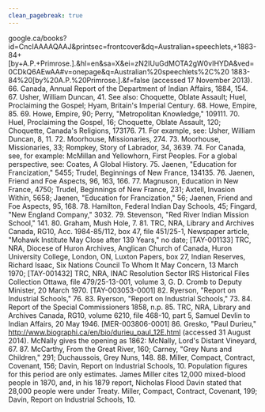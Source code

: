 ```yaml
---
clean_pagebreak: true
---
```


google.ca/books?id=CncIAAAAQAAJ&printsec=frontcover&dq=Australian+speechlets,+1883-84+[by+A.P.+Primrose.].&hl=en&sa=X&ei=zN2IUuGdMOTA2gW0vIHYDA&ved=0CDkQ6AEwAA#v=onepage&q=Australian%20speechlets%2C%20 1883-84%20[by%20A.P.%20Primrose.].&f=false (accessed 17 November 2013). 66. Canada, Annual Report of the Department of Indian Affairs, 1884, 154. 67. Usher, William Duncan, 41. See also: Choquette, Oblate Assault; Huel, Proclaiming the Gospel; Hyam, Britain's Imperial Century. 68. Howe, Empire, 85. 69. Howe, Empire, 90; Perry, "Metropolitan Knowledge," 109111. 70. Huel, Proclaiming the Gospel, 16; Choquette, Oblate Assault, 120; Choquette, Canada's Religions, 173176. 71. For example, see: Usher, William Duncan, 8, 11. 72. Moorhouse, Missionaries, 274. 73. Moorhouse, Missionaries, 33; Rompkey, Story of Labrador, 34, 3639. 74. For Canada, see, for example: McMillan and Yellowhorn, First Peoples. For a global perspective, see: Coates, A Global History. 75. Jaenen, "Education for Francization," 5455; Trudel, Beginnings of New France, 134135. 76. Jaenen, Friend and Foe Aspects, 96, 163, 166. 77. Magnuson, Education in New France, 4750; Trudel, Beginnings of New France, 231; Axtell, Invasion Within, 5658; Jaenen, "Education for Francization," 56; Jaenen, Friend and Foe Aspects, 95, 168. 78. Hamilton, Federal Indian Day Schools, 45; Fingard, "New England Company," 3032. 79. Stevenson, "Red River Indian Mission School," 141. 80. Graham, Mush Hole, 7. 81. TRC, NRA, Library and Archives Canada, RG10, Acc. 1984-85/112, box 47, file 451/25-1, Newspaper article, "Mohawk Institute May Close after 139 Years," no date; [TAY-001133] TRC, NRA, Diocese of Huron Archives, Anglican Church of Canada, Huron University College, London, ON, Luxton Papers, box 27, Indian Reserves, Richard Isaac, Six Nations Council To Whom It May Concern, 13 March 1970; [TAY-001432] TRC, NRA, INAC  Resolution Sector  IRS Historical Files Collection  Ottawa, file 479/25-13-001, volume 3, G. D. Cromb to Deputy Minister, 20 March 1970. [TAY-003053-0001] 82. Ryerson, "Report on Industrial Schools," 76. 83. Ryerson, "Report on Industrial Schools," 73. 84. Report of the Special Commissioners 1858, n.p. 85. TRC, NRA, Library and Archives Canada, RG10, volume 6210, file 468-10, part 5, Samuel Devlin to Indian Affairs, 20 May 1946. [MER-003806-0001] 86. Gresko, "Paul Durieu," http://www.biographi.ca/en/bio/durieu_paul_12E.html (accessed 31 August 2014). McNally gives the opening as 1862: McNally, Lord's Distant Vineyard, 67. 87. McCarthy, From the Great River, 160; Carney, "Grey Nuns and Children," 291; Duchaussois, Grey Nuns, 148. 88. Miller, Compact, Contract, Covenant, 156; Davin, Report on Industrial Schools, 10. Population figures for this period are only estimates. James Miller cites 12,000 mixed-blood people in 1870, and, in his 1879 report, Nicholas Flood Davin stated that 28,000 people were under Treaty. Miller, Compact, Contract, Covenant, 199; Davin, Report on Industrial Schools, 10.
